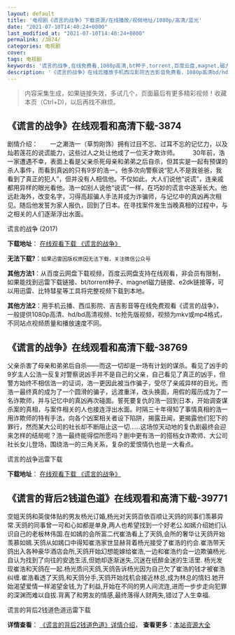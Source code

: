 ```yaml
---
layout: default
title: '电视剧《谎言的战争》下载资源/在线播放/视频地址/1080p/高清/蓝光'
date: "2021-07-10T14:40:24+0800"
last_modified_at: "2021-07-10T14:40:24+0800"
permalink: /3874/
categories: 电视剧
cover:
tags: 电视剧
keywords: '谎言的战争,在线免费看,1080p高清,bt种子,torrent,百度云盘,magnet,磁力链,迅雷下载资源'
description: '《谎言的战争》在线云播放手机西瓜影院吉吉影音免费看，1080p高清bd/hd未删减完整版和tc抢先枪版，mkv/mp4格式，附带bt/torrent种子、magnet/磁力链、百度云盘、网盘资源迅雷下载链接'
---
```


>内容采集生成，如果链接失效，多试几个，页面最后有更多精彩视频！收藏本页（Ctrl+D)，以后再找不麻烦。


## 《谎言的战争》在线观看和高清下载-3874

剧情介绍：　　一之濑浩一（草剪刚饰）拥有过目不忘、过耳不忘的记忆力，以及灿若莲花的说谎能力，这些过人之处让他成了一位天才欺诈师。 　　30年前，浩一家遭遇不幸，表面上看是父亲杀死母亲和弟弟之后自杀，但其实是一起有预谋的杀人事件，而看到真凶的只有9岁的浩一。他多次向警察说“犯人不是我爸爸，我看到了真正的犯人”，但并没有人相信他。不仅如此，大人们说他“说谎”，连亲戚都用异样的眼光看他。浩一如别人说他“说谎”一样，在巧妙的谎言中逐渐长大。他远赴海外，改变名字，习得高超骗人手法并成为诈骗师，与记忆中的真凶再次相见。随后他发誓为家人报仇，回到了日本。在寻找案件发生当晚真相的过程中，与之相关的人们逐渐浮出水面。


谎言的战争 (2017)

**下载地址**： [在线观看下载 《谎言的战争》](https://www.btbtdy.me/btdy/dy10251.html) 


**无法下载?**：`如果迅雷因版权原因无法下载，关注微信公众号 `

**其他方法1**：从百度云网盘下载视频，百度云网盘支持在线观看，非会员有限制，如果能找到迅雷下载链接、bt/torrent种子、magnet磁力链接、e2dk链接等，可以用迅雷、比特彗星等工具将完整视频下载到本地。

**其他方法2**：用手机云播、西瓜影院、吉吉影音等在线免费观看《谎言的战争》，一般提供1080p高清、hd/bd高清视频、tc抢先版视频，视频为mkv或mp4格式，不同站点视频质量和播放速度不同。


## 《谎言的战争》在线观看和高清下载-38769

父亲杀害了母亲和弟弟后自杀——而这一切却是一场有计划的谋杀。看见了凶手的9岁主人公浩一反复对警察说凶手并不是自己的父亲，自己看见了真正的凶手，但警方始终不相信浩一的证词，浩一更因此被当作骗子，受尽了亲戚异样的目光。而浩一最终真的成为了一个圆滑的骗子，远渡重洋，改头换面，用假的履历成为了一名诈欺师，并与记忆中的真凶再次碰面。誓死要复仇的浩一回到日本，开始调查谋杀案的真相，与案件相关的人也接连浮出水面。时隔三十年得知了事情真相的浩一用诈欺师的特有手法，向各个凶案相关者设下陷阱，揭露丑闻，更揭露他们犯下的罪行，然而某大公司的社长却不断阻止这一切……这场惊天动地的复仇剧最终会迎来怎样的结局呢？浩一最终能得偿所愿吗？剧中更有浩一的搭档女诈欺师、大公司社长女儿登场，围绕浩一的三角关系，复杂的爱恨情仇也是一大看点。


谎言的战争迅雷下载

**下载地址**： [在线观看下载 《谎言的战争》](https://www.993dy.com//vod-detail-id-8229.html) 


## 《谎言的背后2钱道色道》在线观看和高清下载-39771

空姐天鸽和英俊体贴的男友杨光订婚,杨光对天鸽百依百顺让天鸽的同事们羡慕异常.天鸽的同事曾一可和心如都是单身,两人也希望找到一个好老公.如嫣介绍她们认识自己的老板林伟国.在如嫣的会所富二代崔浩看上了天鸽,会所的奢华让天鸽开始羡慕如嫣.天鸽从如嫣口中得知崔浩家世显赫背着杨光接受了崔浩的约会.崔浩带天鸽出入各种豪华酒店会所,天鸽开始幻想能嫁给崔浩,一边和崔浩约会一边欺骗杨光.自认为找到了向往的安逸生活,但她却逐渐迷失,沉迷在纸醉金迷的生活里. 杨光发现崔浩和天鸽在一起.杨光质问天鸽,天鸽告诉杨光因为自己欠了崔浩的钱才被崔浩纠缠.崔浩看透了天鸽,和天鸽分手,天鸽开始找机会接近林总,成为林总的情妇.她开始渴望爱情一样渴望金钱,为了利益,开始在不同的男人间流连,进而一步步走向犯罪的深渊而难以自拔.背离了和男友的情感,最终落得人财两失,错过了人生幸福.


谎言的背后2钱道色道迅雷下载

**详情查看**： [《谎言的背后2钱道色道》详情介绍](/movie/39771/)， **查看更多**：[本站资源大全](/movie/t/all/)

